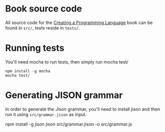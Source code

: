 # Book source code
All source code for the [Creating a Programming
Language](https://leanpub.com/creatingaproglang) book can be found in `src/`,
tests reside in `tests/`.

# Running tests
You'll need mocha to run tests, then simply run mocha test/

    npm install -g mocha
    mocha test/

# Generating JISON grammar
In order to generate the Jison grammar, you'll need to install jison and then
run it using `src/grammar.jison` as input.

  npm install -g jison
  jison src/grammar.jison -o src/grammar.js
